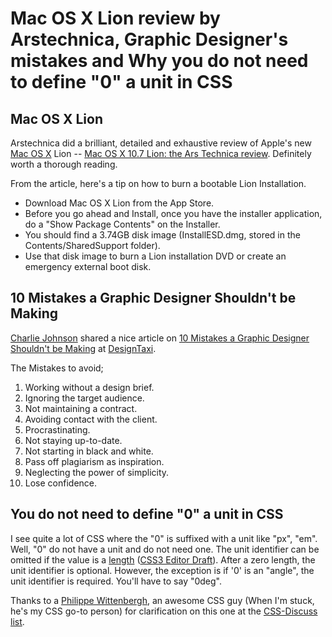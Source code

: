 # Mac OS X Lion review by Arstechnica, Graphic Designer's mistakes and Why you do not need to define "0" a unit in CSS

## Mac OS X Lion

Arstechnica did a brilliant, detailed and exhaustive review of Apple's new <a href="http://www.apple.com/macosx/">Mac OS X</a> Lion -- <a href="http://arstechnica.com/apple/reviews/2011/07/mac-os-x-10-7.ars/">Mac OS X 10.7 Lion: the Ars Technica review</a>. Definitely worth a thorough reading.

From the article, here's a tip on how to burn a bootable Lion Installation.

- Download Mac OS X Lion from the App Store.
- Before you go ahead and Install, once you have the installer application, do a "Show Package Contents" on the Installer.
- You should find a 3.74GB disk image (InstallESD.dmg, stored in the Contents/SharedSupport folder).
- Use that disk image to burn a Lion installation DVD or create an emergency external boot disk.

## 10 Mistakes a Graphic Designer Shouldn't be Making

<a href="http://www.graphicdesignblog.org/">Charlie Johnson</a> shared a nice article on <a href="http://www.designtaxi.com/article/101675/10-Mistakes-a-Graphic-Designer-Shouldn-t-be-Making/">10 Mistakes a Graphic Designer Shouldn't be Making</a> at <a href="http://www.designtaxi.com/">DesignTaxi</a>.

The Mistakes to avoid;

1. Working without a design brief.
1. Ignoring the target audience.
1. Not maintaining a contract.
1. Avoiding contact with the client.
1. Procrastinating.
1. Not staying up-to-date.
1. Not starting in black and white.
1. Pass off plagiarism as inspiration.
1. Neglecting the power of simplicity.
1. Lose confidence.

## You do not need to define "0" a unit in CSS

I see quite a lot of CSS where the "0" is suffixed with a unit like "px", "em". Well, "0" do not have a unit and do not need one. The unit identifier can be omitted if the value is a <a href="http://www.w3.org/TR/CSS21/syndata.html#length-units">length</a> (<a href="http://dev.w3.org/csswg/css3-values/#ltlengthgt">CSS3 Editor Draft</a>). After a zero length, the unit identifier is optional. However, the exception is if '0' is an "angle", the unit identifier is required. You'll have to say "0deg".

Thanks to a <a href="http://l-c-n.com/">Philippe Wittenbergh</a>, an awesome CSS guy (When I'm stuck, he's my CSS go-to person) for clarification on this one at the <a href="http://www.css-discuss.org/">CSS-Discuss list</a>.
